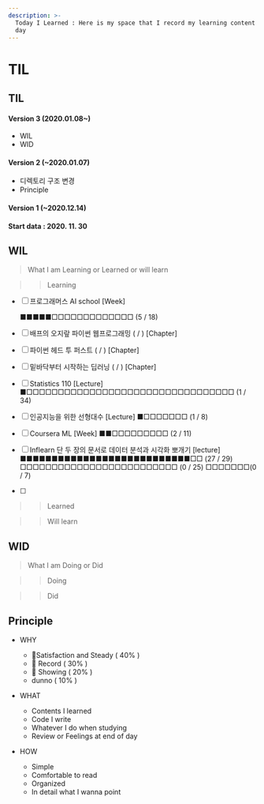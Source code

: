 ```yaml
---
description: >-
  Today I Learned : Here is my space that I record my learning content day by
  day
---
```


# TIL

## TIL

#### Version 3 \(2020.01.08~\)

* WIL
* WID

#### Version 2 \(~2020.01.07\)

* 디렉토리 구조 변경
* Principle

#### Version 1 \(~2020.12.14\) 

#### Start data : 2020. 11. 30

## WIL

> What I am Learning or Learned or will learn

> > Learning

* [ ] 프로그래머스 AI school  \[Week\] 

  ■■■■■□□□□□□□□□□□□□ \(5 / 18\)

* [ ] 배프의 오지랖 파이썬 웹프로그래밍 \( / \) \[Chapter\]
* [ ] 파이썬 헤드 투 퍼스트 \( / \) \[Chapter\]
* [ ] 밑바닥부터 시작하는 딥러닝 \( / \) \[Chapter\]
* [ ] Statistics 110 \[Lecture\] ■□□□□□□□□□□□□□□□□□□□□□□□□□□□□□□□□□ \(1 / 34\)
* [ ] 인공지능을 위한 선형대수 \[Lecture\] ■□□□□□□□ \(1 / 8\)
* [ ] Coursera ML \[Week\] ■■□□□□□□□□□ \(2 / 11\)
* [ ] Inflearn 단 두 장의 문서로 데이터 분석과 시각화 뽀개기 \[lecture\] ■■■■■■■■■■■■■■■■■■■■■■■■■■■□□ \(27 / 29\) □□□□□□□□□□□□□□□□□□□□□□□□□ \(0 / 25\) □□□□□□□\(0 / 7\)
* [ ]   

> > Learned



> > Will learn



## WID



> What I am Doing or Did

> > Doing



> > Did



## Principle

* WHY

  * 🥇Satisfaction and Steady \( 40% \)
  * 🥈 Record \( 30% \)
  * 🥉 Showing \( 20% \)
  *  dunno \( 10% \)

* WHAT

  * Contents I learned
  * Code I write
  * Whatever I do when studying
  * Review or Feelings at end of day

* HOW
  * Simple
  * Comfortable to read
  * Organized
  * In detail what I wanna point 

## 

